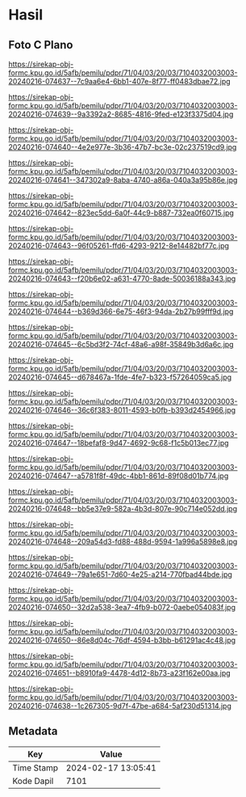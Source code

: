# Hasil

## Foto C Plano

https://sirekap-obj-formc.kpu.go.id/5afb/pemilu/pdpr/71/04/03/20/03/7104032003003-20240216-074637--7c9aa6e4-6bb1-407e-8f77-ff0483dbae72.jpg

https://sirekap-obj-formc.kpu.go.id/5afb/pemilu/pdpr/71/04/03/20/03/7104032003003-20240216-074639--9a3392a2-8685-4816-9fed-e123f3375d04.jpg

https://sirekap-obj-formc.kpu.go.id/5afb/pemilu/pdpr/71/04/03/20/03/7104032003003-20240216-074640--4e2e977e-3b36-47b7-bc3e-02c237519cd9.jpg

https://sirekap-obj-formc.kpu.go.id/5afb/pemilu/pdpr/71/04/03/20/03/7104032003003-20240216-074641--347302a9-8aba-4740-a86a-040a3a95b86e.jpg

https://sirekap-obj-formc.kpu.go.id/5afb/pemilu/pdpr/71/04/03/20/03/7104032003003-20240216-074642--823ec5dd-6a0f-44c9-b887-732ea0f60715.jpg

https://sirekap-obj-formc.kpu.go.id/5afb/pemilu/pdpr/71/04/03/20/03/7104032003003-20240216-074643--96f05261-ffd6-4293-9212-8e14482bf77c.jpg

https://sirekap-obj-formc.kpu.go.id/5afb/pemilu/pdpr/71/04/03/20/03/7104032003003-20240216-074643--f20b6e02-a631-4770-8ade-50036188a343.jpg

https://sirekap-obj-formc.kpu.go.id/5afb/pemilu/pdpr/71/04/03/20/03/7104032003003-20240216-074644--b369d366-6e75-46f3-94da-2b27b99fff9d.jpg

https://sirekap-obj-formc.kpu.go.id/5afb/pemilu/pdpr/71/04/03/20/03/7104032003003-20240216-074645--6c5bd3f2-74cf-48a6-a98f-35849b3d6a6c.jpg

https://sirekap-obj-formc.kpu.go.id/5afb/pemilu/pdpr/71/04/03/20/03/7104032003003-20240216-074645--d678467a-1fde-4fe7-b323-f57264059ca5.jpg

https://sirekap-obj-formc.kpu.go.id/5afb/pemilu/pdpr/71/04/03/20/03/7104032003003-20240216-074646--36c6f383-8011-4593-b0fb-b393d2454966.jpg

https://sirekap-obj-formc.kpu.go.id/5afb/pemilu/pdpr/71/04/03/20/03/7104032003003-20240216-074647--18befaf8-9d47-4692-9c68-f1c5b013ec77.jpg

https://sirekap-obj-formc.kpu.go.id/5afb/pemilu/pdpr/71/04/03/20/03/7104032003003-20240216-074647--a5781f8f-49dc-4bb1-861d-89f08d01b774.jpg

https://sirekap-obj-formc.kpu.go.id/5afb/pemilu/pdpr/71/04/03/20/03/7104032003003-20240216-074648--bb5e37e9-582a-4b3d-807e-90c714e052dd.jpg

https://sirekap-obj-formc.kpu.go.id/5afb/pemilu/pdpr/71/04/03/20/03/7104032003003-20240216-074648--209a54d3-fd88-488d-9594-1a996a5898e8.jpg

https://sirekap-obj-formc.kpu.go.id/5afb/pemilu/pdpr/71/04/03/20/03/7104032003003-20240216-074649--79a1e651-7d60-4e25-a214-770fbad44bde.jpg

https://sirekap-obj-formc.kpu.go.id/5afb/pemilu/pdpr/71/04/03/20/03/7104032003003-20240216-074650--32d2a538-3ea7-4fb9-b072-0aebe054083f.jpg

https://sirekap-obj-formc.kpu.go.id/5afb/pemilu/pdpr/71/04/03/20/03/7104032003003-20240216-074650--86e8d04c-76df-4594-b3bb-b61291ac4c48.jpg

https://sirekap-obj-formc.kpu.go.id/5afb/pemilu/pdpr/71/04/03/20/03/7104032003003-20240216-074651--b8910fa9-4478-4d12-8b73-a23f162e00aa.jpg

https://sirekap-obj-formc.kpu.go.id/5afb/pemilu/pdpr/71/04/03/20/03/7104032003003-20240216-074638--1c267305-9d7f-47be-a684-5af230d51314.jpg


## Metadata

| Key        | Value               |
| ---------- | ------------------- |
| Time Stamp | 2024-02-17 13:05:41 |
| Kode Dapil | 7101                |



